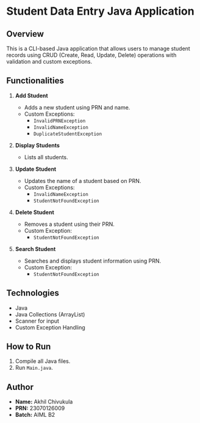 # Student Data Entry Java Application

## Overview
This is a CLI-based Java application that allows users to manage student records using CRUD (Create, Read, Update, Delete) operations with validation and custom exceptions.

## Functionalities

1. **Add Student**
   - Adds a new student using PRN and name.
   - Custom Exceptions:
     - `InvalidPRNException`
     - `InvalidNameException`
     - `DuplicateStudentException`

2. **Display Students**
   - Lists all students.

3. **Update Student**
   - Updates the name of a student based on PRN.
   - Custom Exceptions:
     - `InvalidNameException`
     - `StudentNotFoundException`

4. **Delete Student**
   - Removes a student using their PRN.
   - Custom Exception:
     - `StudentNotFoundException`

5. **Search Student**
   - Searches and displays student information using PRN.
   - Custom Exception:
     - `StudentNotFoundException`

## Technologies
- Java
- Java Collections (ArrayList)
- Scanner for input
- Custom Exception Handling

## How to Run
1. Compile all Java files.
2. Run `Main.java`.

## Author
- **Name:** Akhil Chivukula  
- **PRN:** 23070126009  
- **Batch:** AIML B2
